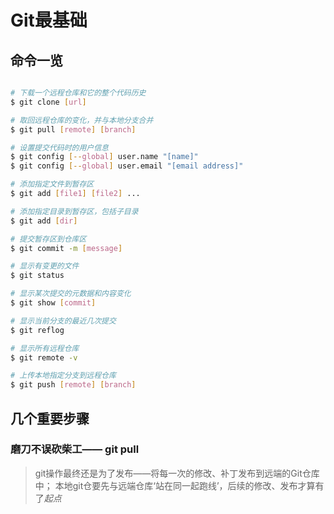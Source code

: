 # Git最基础

## 命令一览 
```bash

# 下载一个远程仓库和它的整个代码历史
$ git clone [url]

# 取回远程仓库的变化，并与本地分支合并
$ git pull [remote] [branch]

# 设置提交代码时的用户信息
$ git config [--global] user.name "[name]"
$ git config [--global] user.email "[email address]"

# 添加指定文件到暂存区
$ git add [file1] [file2] ...

# 添加指定目录到暂存区，包括子目录
$ git add [dir]

# 提交暂存区到仓库区
$ git commit -m [message]

# 显示有变更的文件
$ git status

# 显示某次提交的元数据和内容变化
$ git show [commit]

# 显示当前分支的最近几次提交
$ git reflog

# 显示所有远程仓库
$ git remote -v

# 上传本地指定分支到远程仓库
$ git push [remote] [branch]
```
## 几个重要步骤
### 磨刀不误砍柴工—— git pull

> git操作最终还是为了发布——将每一次的修改、补丁发布到远端的Git仓库中；
> 本地git仓要先与远端仓库‘站在同一起跑线’，后续的修改、发布才算有了*起点*


